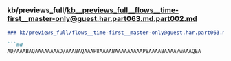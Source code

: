 ### kb/previews_full/kb__previews_full__flows__time-first__master-only@guest.har.part063.md.part002.md

```md
### kb/previews_full/flows__time-first__master-only@guest.har.part063.md (part 002)

```md
AD/AAABAQAAAAAAAAD/AAABAQAAAP8AAAABAAAAAAAAAP8AAAABAAAA/wAAAQEA
```

```

```
